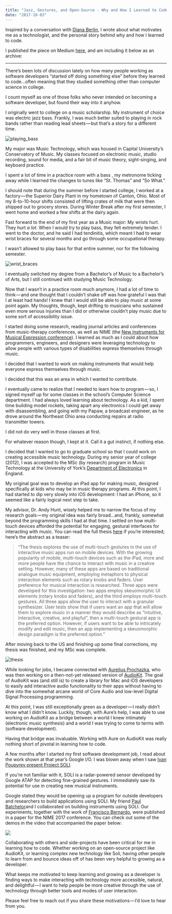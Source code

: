 ```yaml
---
title: "Jazz, Gestures, and Open-Source - Why and How I Learned to Code"
date: "2017-10-03"
---
```


Inspired by a conversation with [Diana Berlin](http://dianaberlin.com/), I wrote about what motivates me as a technologist, and the personal story behind why and how I learned to code.

I published the piece on Medium [here](https://medium.com/@narner/jazz-gestures-and-open-source-d42482bb8b9e), and am including it below as an archive:

____________________________________________________________________________________________________________________

There’s been lots of discussion lately on how many people working as software developers “started off doing something else” before they learned to code…often meaning that they studied something other than computer science in college.

I count myself as one of those folks who never intended on becoming a software developer, but found their way into it anyhow.

I originally went to college on a music scholarship. My instrument of choice was electric jazz bass. Frankly, I was much better suited to playing in rock bands rather than reading lead sheets — but that’s a story for a different time.



![playing_bass](/blog_assets/2017/playing_bass.jpg)



My major was Music Technology, which was housed in Capital University’s Conservatory of Music. My classes focused on electronic music, studio recording, sound for media, and a fair bit of music theory, sight-singing, and keyboard practice.

I spent a lot of time in a practice room with a bass , my metronome ticking away while I learned the changes to tunes like “St. Thomas” and “So What.”

I should note that during the summer before I started college, I worked at a factory — the Superior Dairy Plant in my hometown of Canton, Ohio. Most of my 8-to-10-hour shifts consisted of lifting crates of milk that were then shipped out to grocery stores. During Winter Break after my first semester, I went home and worked a few shifts at the dairy again.

Fast forward to the end of my first year as a Music major: My wrists hurt. They hurt *a lot*. When I would try to play bass, they felt extremely tender. I went to the doctor, and he said I had tendinitis, which meant I had to wear wrist braces for several months and go through some occupational therapy.

I wasn’t allowed to play bass for that entire summer, nor for the following semester.



![wrist_braces](/blog_assets/2017/wrist_braces.jpg)



I eventually switched my degree from a Bachelor’s of Music to a Bachelor’s of Arts, but I still continued with studying Music Technology.

Now that I wasn’t in a practice room much anymore, I had a lot of time to think — and one thought that I couldn’t shake off was how grateful I was that I at least had hands! I knew that I would still be able to play music at some point again. My thoughts, though, kept drifting to musicians who sustained even more serious injuries than I did or otherwise couldn’t play music due to some sort of accessibility issue.

I started doing some research, reading journal articles and conferences from music-therapy conferences, as well as NIME (the [New Instruments for Musical Expression conference](http://nime.org/)). I learned as much as I could about how programmers, engineers, and designers were leveraging technology to allow people with various types of disabilities express themselves through music.

I decided that I wanted to work on making instruments that would help everyone express themselves through music.

I decided that this was an area in which I wanted to contribute.

I eventually came to realize that I needed to learn how to program — so, I signed myself up for some classes in the school’s Computer Science department. I had always loved learning about technology. As a kid, I spent time building model rockets, taking apart any electronics I could get away with disassembling, and going with my Papaw, a broadcast engineer, as he drove around the Northeast Ohio area conducting repairs at radio transmitter towers.

I did not do very well in those classes at first.

For whatever reason though, I kept at it. Call it a gut instinct, if nothing else.

I decided that I wanted to go to graduate school so that I could work on creating accessible music technology. During my senior year of college (2012), I was accepted to the MSc (by research) program in Music Technology at the University of York’s [Department of Electronics](https://www.york.ac.uk/electronic-engineering/) in England.

My original goal was to develop an iPad app for making music, designed specifically at kids who may be in music therapy programs. At this point, I had started to dip very slowly into iOS development: I had an iPhone, so it seemed like a fairly logical next step to take.

My advisor, Dr. Andy Hunt, wisely helped me to narrow the focus of my research goals — my original idea was fairly broad…and, frankly, somewhat beyond the programming skills I had at that time. I settled on how multi-touch devices afforded the potential for engaging, gestural interfaces for interacting with music. You can read the full thesis [here](http://etheses.whiterose.ac.uk/5312/) if you’re interested; here’s the abstract as a teaser:

> “The thesis explores the use of multi-touch gestures in the use of interactive music apps run on mobile devices. With the growing popularity of mobile, multi-touch devices such as the iPad, more and more people have the chance to interact with music in a creative setting. However, many of these apps are based on traditional analogue music equipment, employing metaphors to physical interaction elements such as rotary knobs and faders. User preference for musical interaction is researched. Three apps were developed for this investigation: two apps employ skeuomorphic UI elements (rotary knobs and faders), and the third employs multi-touch gestures. All three apps allow the user to interact with a granular synthesizer. User tests show that if users want an app that will allow them to explore music in a manner they would describe as “intuitive, interactive, creative, and playful”, then a multi-touch gestural app is the preferred option. However, if users want to be able to intricately modify and edit music, then an app implementing a skeuomorphic design paradigm is the preferred option.”

After moving back to the US and finishing up some final corrections, my thesis was finished, and my MSc was complete.

![thesis](/blog_assets/2017/thesis.jpg)

While looking for jobs, I became connected with [Aurelius Prochazka](http://www.aure.com/), who was then working on a then-not-yet released version of [AudioKit](http://www.audiokit.io/). The goal of AudioKit was (and still is) to create a library for Mac and iOS developers to easily add interactive audio functionality to their apps without having to dive into the somewhat arcane world of Core Audio and low-level Digital Signal Processing programming.

At this point, I was still exceptionally green as a developer — I really didn’t know what I didn’t know. Luckily, though, with Aure’s help, I was able to use working on AudioKit as a bridge between a world I knew intimately (electronic music synthesis) and a world I was trying to come to terms with (software development).

Having that bridge was invaluable. Working with Aure on AudioKit was really nothing short of pivotal in learning how to code.

A few months after I started my first software development job, I read about the work shown at that year’s Google I/O. I was blown away when I saw [Ivan Poupyrev present Project SOLI](https://www.youtube.com/watch?v=7GJo_kPLCTQ&feature=youtu.be&t=269).

If you’re not familiar with it, SOLI is a radar-powered sensor developed by Google ATAP for detecting fine-grained gestures. I immediately saw its potential for use in creating new musical instruments.

Google stated they would be opening up a program for outside developers and researchers to build applications using SOLI. My friend [Paul Batchelor](http://paulbatchelor.github.io/)and I collaborated on building instruments using SOLI. Our experiments, together with the work of [Francisco Bernardo](http://frantic0.com/), were published in a paper for the NIME 2017 conference. You can check out some of the demos in the video that accompanied the paper below:

[![](http://img.youtube.com/vi/WGlVzIlJvno/0.jpg)](http://www.youtube.com/watch?v=WGlVzIlJvno "")



Collaborating with others and side-projects have been critical for me in learning how to code. Whether working on an open-source project like AudioKit, or learning complex new technology like Soli, having other people to learn from and bounce ideas off of has been very helpful to growing as a developer.

What keeps me motivated to keep learning and growing as a developer is finding ways to make interacting with technology more accessible, natural, and delightful — I want to help people be more creative through the use of technology through better tools and modes of user interaction.

Please feel free to reach out if you share these motivations — I’d love to hear from you.
